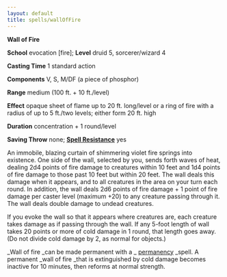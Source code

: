 ```yaml
---
layout: default
title: spells/wallOfFire
---
```

 **Wall of Fire**

**School** evocation [fire]; **Level** druid 5, sorcerer/wizard 4

**Casting Time** 1 standard action

**Components** V, S, M/DF (a piece of phosphor)

**Range** medium (100 ft. + 10 ft./level)

**Effect** opaque sheet of flame up to 20 ft. long/level or a ring of fire with a radius of up to 5 ft./two levels; either form 20 ft. high

**Duration** concentration + 1 round/level

**Saving Throw** none; **[Spell Resistance](../glossary#_spell-resistance)** yes

An immobile, blazing curtain of shimmering violet fire springs into existence. One side of the wall, selected by you, sends forth waves of heat, dealing 2d4 points of fire damage to creatures within 10 feet and 1d4 points of fire damage to those past 10 feet but within 20 feet. The wall deals this damage when it appears, and to all creatures in the area on your turn each round. In addition, the wall deals 2d6 points of fire damage + 1 point of fire damage per caster level (maximum +20) to any creature passing through it. The wall deals double damage to undead creatures.

If you evoke the wall so that it appears where creatures are, each creature takes damage as if passing through the wall. If any 5-foot length of wall takes 20 points or more of cold damage in 1 round, that length goes away. (Do not divide cold damage by 2, as normal for objects.)

_Wall of fire _can be made permanent with a _ [permanency](permanency#_permanency) _spell. A permanent _wall of fire _that is extinguished by cold damage becomes inactive for 10 minutes, then reforms at normal strength.

